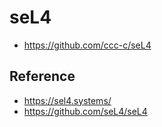 # seL4

* https://github.com/ccc-c/seL4

## Reference

* https://sel4.systems/
* https://github.com/seL4/seL4